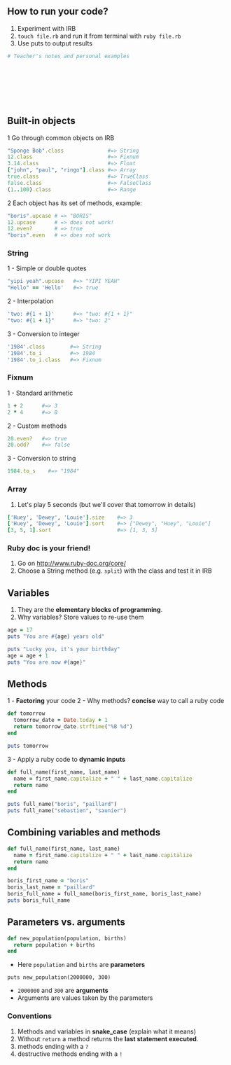 ## How to run your code?

1. Experiment with IRB
2. `touch file.rb` and run it from terminal with `ruby file.rb`
3. Use puts to output results


```ruby
# Teacher's notes and personal examples









```

## Built-in objects

1 Go through common objects on IRB

```ruby
"Sponge Bob".class              #=> String
12.class                        #=> Fixnum
3.14.class                      #=> Float
["john", "paul", "ringo"].class #=> Array
true.class                      #=> TrueClass
false.class                     #=> FalseClass
(1..100).class                  #=> Range
```

2 Each object has its set of methods, example:

```ruby
"boris".upcase # => "BORIS"
12.upcase      # => does not work!
12.even?       # => true
"boris".even   # => does not work
```

### String

1 - Simple or double quotes

```ruby
"yipi yeah".upcase   #=> "YIPI YEAH"
"Hello" == 'Hello'   #=> true
```

2 - Interpolation

```ruby
'two: #{1 + 1}'      #=> "two: #{1 + 1}"
"two: #{1 + 1}"      #=> "two: 2"
```

3 - Conversion to integer

```ruby
'1984'.class        #=> String
'1984'.to_i         #=> 1984
'1984'.to_i.class   #=> Fixnum
```

### Fixnum

1 - Standard arithmetic

```ruby
1 + 2      #=> 3
2 * 4      #=> 8
```

2 - Custom methods

```ruby
20.even?   #=> true
20.odd?    #=> false
```

3 - Conversion to string

```ruby
1984.to_s    #=> "1984"
```

### Array

1. Let's play 5 seconds (but we'll cover that tomorrow in details)

```ruby
['Huey', 'Dewey', 'Louie'].size    #=> 3
['Huey', 'Dewey', 'Louie'].sort    #=> ["Dewey", "Huey", "Louie"]
[3, 5, 1].sort                     #=> [1, 3, 5]
```

### Ruby doc is your friend!

1. Go on http://www.ruby-doc.org/core/
2. Choose a String method (e.g. `split`) with the class and test it in IRB


## Variables

1. They are the **elementary blocks of programming**.
2. Why variables? Store values to re-use them

```ruby
age = 17
puts "You are #{age} years old"

puts "Lucky you, it's your birthday"
age = age + 1
puts "You are now #{age}"
```

## Methods

1 - **Factoring** your code
2 - Why methods? **concise** way to call a ruby code

```ruby
def tomorrow
  tomorrow_date = Date.today + 1
  return tomorrow_date.strftime("%B %d")
end

puts tomorrow
```

3 - Apply a ruby code to **dynamic inputs**

```ruby
def full_name(first_name, last_name)
  name = first_name.capitalize + " " + last_name.capitalize
  return name
end

puts full_name("boris", "paillard")
puts full_name("sebastien", "saunier")
```

## Combining variables and methods

```ruby
def full_name(first_name, last_name)
  name = first_name.capitalize + " " + last_name.capitalize
  return name
end

boris_first_name = "boris"
boris_last_name = "paillard"
boris_full_name = full_name(boris_first_name, boris_last_name)
puts boris_full_name
```

## Parameters vs. arguments


```ruby
def new_population(population, births)
  return population + births
end
```

- Here `population` and `births` are **parameters**

```
puts new_population(2000000, 300)
```

- `2000000` and `300` are **arguments**
- Arguments are values taken by the parameters


### Conventions

1. Methods and variables in **snake_case** (explain what it means)
2. Without `return` a method returns the **last statement executed**.
2. methods ending with a `?`
3. destructive methods ending with a `!`
